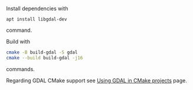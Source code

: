 Install dependencies with

```
apt install libgdal-dev
```

command.

Build with

```bash
cmake -B build-gdal -S gdal
cmake --build build-gdal -j16 
```

commands.

Regarding GDAL CMake support see [Using GDAL in CMake projects](https://gdal.org/development/cmake.html) page.
